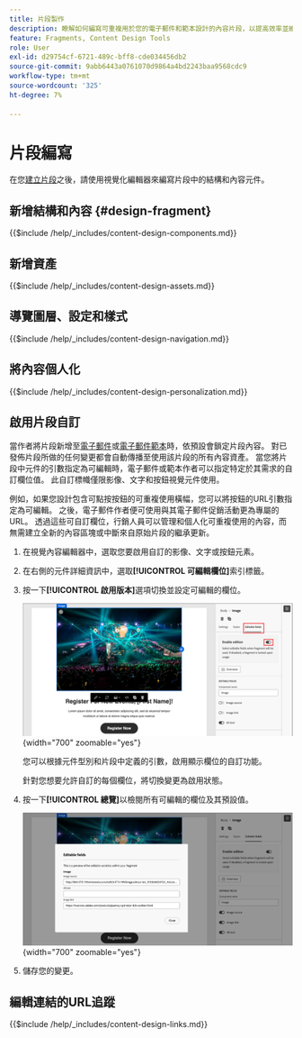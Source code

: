 ```yaml
---
title: 片段製作
description: 瞭解如何編寫可重複用於您的電子郵件和範本設計的內容片段，以提高效率並維護設計和品牌標準。
feature: Fragments, Content Design Tools
role: User
exl-id: d29754cf-6721-489c-bff8-cde034456db2
source-git-commit: 9abb6443a0761070d9864a4bd2243baa9568cdc9
workflow-type: tm+mt
source-wordcount: '325'
ht-degree: 7%

---
```


# 片段編寫

在您[建立片段](./fragments.md#create-fragments)之後，請使用視覺化編輯器來編寫片段中的結構和內容元件。

## 新增結構和內容 {#design-fragment}

{{$include /help/_includes/content-design-components.md}}

## 新增資產

{{$include /help/_includes/content-design-assets.md}}

## 導覽圖層、設定和樣式

{{$include /help/_includes/content-design-navigation.md}}

## 將內容個人化

{{$include /help/_includes/content-design-personalization.md}}

## 啟用片段自訂

當作者將片段新增至[電子郵件](./email-authoring.md#content-authoring---use-visual-fragments)或[電子郵件範本](./email-template-authoring.md#content-authoring---use-visual-fragments)時，依預設會鎖定片段內容。 對已發佈片段所做的任何變更都會自動傳播至使用該片段的所有內容資產。 當您將片段中元件的引數指定為可編輯時，電子郵件或範本作者可以指定特定於其需求的自訂欄位值。 此自訂標幟僅限影像、文字和按鈕視覺元件使用。

例如，如果您設計包含可點按按鈕的可重複使用橫幅，您可以將按鈕的URL引數指定為可編輯。 之後，電子郵件作者便可使用與其電子郵件促銷活動更為專屬的URL。 透過這些可自訂欄位，行銷人員可以管理和個人化可重複使用的內容，而無需建立全新的內容區塊或中斷來自原始片段的繼承更新。

1. 在視覺內容編輯器中，選取您要啟用自訂的影像、文字或按鈕元素。

1. 在右側的元件詳細資訊中，選取&#x200B;**[!UICONTROL 可編輯欄位]**&#x200B;索引標籤。

1. 按一下&#x200B;**[!UICONTROL 啟用版本]**&#x200B;選項切換並設定可編輯的欄位。

   ![啟用片段影像元件的可編輯欄位](./assets/fragment-editable-fields-image.png){width="700" zoomable="yes"}

   您可以根據元件型別和片段中定義的引數，啟用顯示欄位的自訂功能。

   針對您想要允許自訂的每個欄位，將切換變更為啟用狀態。

1. 按一下&#x200B;**[!UICONTROL 總覽]**&#x200B;以檢閱所有可編輯的欄位及其預設值。

   ![檢閱可編輯的欄位及其預設值](./assets/fragment-editable-fields-image-overview.png){width="700" zoomable="yes"}

1. 儲存您的變更。

## 編輯連結的URL追蹤

{{$include /help/_includes/content-design-links.md}}
